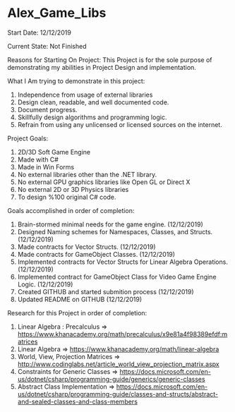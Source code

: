 # Alex_Game_Libs


Start Date:
12/12/2019

Current State:
Not Finished

Reasons for Starting On Project:
This Project is for the sole purpose of demonstrating my abilities in Project Design and implementation. 

What I Am trying to demonstrate in this project:
1. Independence from usage of external libraries 
2. Design clean, readable, and well documented code. 
3. Document progress.
4. Skillfully design algorithms and programming logic.
5. Refrain from using any unlicensed or licensed sources on the internet. 

Project Goals:
1. 2D/3D Soft Game Engine
2. Made with C#
3. Made in Win Forms
4. No external libraries other than the .NET library.
5. No external GPU graphics libraries like Open GL or Direct X
6. No external 2D or 3D Physics libraries
7. To design %100 original C# code.

Goals accomplished in order of completion:
1. Brain-stormed minimal needs for the game engine. (12/12/2019)
2. Designed Naming schemes for Namespaces, Classes, and Structs. (12/12/2019)
3. Made contracts for Vector Structs. (12/12/2019)
4. Made contracts for GameObject Classes. (12/12/2019)
5. Implemented contracts for Vector Structs for Linear Algebra Operations. (12/12/2019)
6. Implemented contract for GameObject Class for Video Game Engine Logic. (12/12/2019)
8. Created GITHUB and started submition process (12/12/2019)
7. Updated README on GITHUB (12/12/2019)

Research for this Project in order of completion:
1. Linear Algebra : Precalculus => https://www.khanacademy.org/math/precalculus/x9e81a4f98389efdf:matrices
2. Linear Algebra => https://www.khanacademy.org/math/linear-algebra
2. World, View, Projection Matrices => http://www.codinglabs.net/article_world_view_projection_matrix.aspx
3. Constraints for Generic Classes => https://docs.microsoft.com/en-us/dotnet/csharp/programming-guide/generics/generic-classes
4. Abstract Class Implementation => https://docs.microsoft.com/en-us/dotnet/csharp/programming-guide/classes-and-structs/abstract-and-sealed-classes-and-class-members

